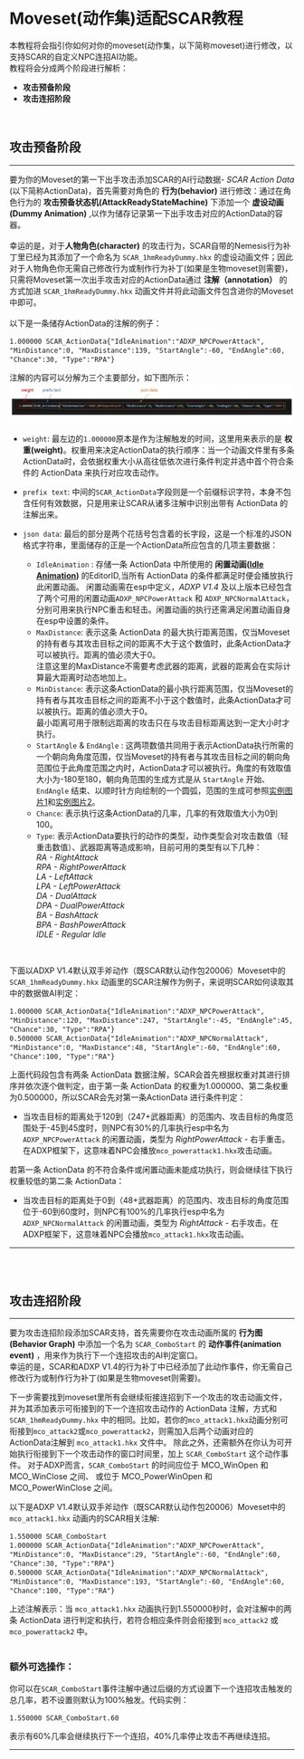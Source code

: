 # Moveset(动作集)适配SCAR教程
本教程将会指引你如何对你的moveset(动作集，以下简称moveset)进行修改，以支持SCAR的自定义NPC连招AI功能。  
教程将会分成两个阶段进行解析：  
*  **攻击预备阶段** 
* **攻击连招阶段**
   
<br/> 

## 攻击预备阶段
---  
要为你的Moveset的第一下出手攻击添加SCAR的AI行动数据- *SCAR Action Data* (以下简称ActionData)，首先需要对角色的 **行为(behavior)** 进行修改：通过在角色行为的 **攻击预备状态机(AttackReadyStateMachine)** 下添加一个 **虚设动画(Dummy Animation)** ,以作为储存记录第一下出手攻击对应的ActionData的容器。
<br/>  
幸运的是，对于**人物角色(character)** 的攻击行为，SCAR自带的Nemesis行为补丁里已经为其添加了一个命名为 `SCAR_1hmReadyDummy.hkx` 的虚设动画文件；因此对于人物角色你无需自己修改行为或制作行为补丁(如果是生物moveset则需要)，只需将Moveset第一次出手攻击对应的ActionData通过 **注解（annotation）** 的方式加进 `SCAR_1hmReadyDummy.hkx` 动画文件并将此动画文件包含进你的Moveset中即可。  
<br/> 
以下是一条储存ActionData的注解的例子：

```
1.000000 SCAR_ActionData{"IdleAnimation":"ADXP_NPCPowerAttack", "MinDistance":0, "MaxDistance":139, "StartAngle":-60, "EndAngle":60, "Chance":30, "Type":"RPA"}
```
注解的内容可以分解为三个主要部分，如下图所示：   
![1](../images/SCAR%20Action%20Data.jpg) 
*  `weight`: 最左边的`1.000000`原本是作为注解触发的时间，这里用来表示的是 **权重(weight)**。权重用来决定ActionData的执行顺序：当一个动画文件里有多条ActionData时，会依据权重大小从高往低依次进行条件判定并选中首个符合条件的 ActionData 来执行对应攻击动作。  
     
* `prefix text`: 中间的`SCAR_ActionData`字段则是一个前缀标识字符，本身不包含任何有效数据，只是用来让SCAR从诸多注解中识别出带有 ActionData 的注解出来。  
   
* `json data`: 最后的部分是两个花括号包含着的长字段，这是一个标准的JSON格式字符串，里面储存的正是一个ActionData所应包含的几项主要数据：
    * `IdleAnimation` : 存储一条 ActionData 中所使用的 **闲置动画([Idle Animation](https://www.creationkit.com/index.php?title=Idle_Animations))** 的EditorID,当所有 ActionData 的条件都满足时便会播放执行此闲置动画。
    闲置动画需在esp中定义，*ADXP V1.4* 及以上版本已经包含了两个可用的闲置动画`ADXP_NPCPowerAttack` 和 `ADXP_NPCNormalAttack`，分别可用来执行NPC重击和轻击。闲置动画的执行还需满足闲置动画自身在esp中设置的条件。  
    *  `MaxDistance`: 表示这条 ActionData 的最大执行距离范围，仅当Moveset的持有者与其攻击目标之间的距离不大于这个数值时，此条ActionData才可以被执行。距离的值必须大于0。  
    注意这里的MaxDistance不需要考虑武器的距离，武器的距离会在实际计算最大距离时动态地加上。
    *  `MinDistance`: 表示这条ActionData的最小执行距离范围，仅当Moveset的持有者与其攻击目标之间的距离不小于这个数值时，此条ActionData才可以被执行。距离的值必须大于0。  
    最小距离可用于限制远距离的攻击只在与攻击目标距离达到一定大小时才执行。  
    *  `StartAngle` & `EndAngle` : 这两项数值共同用于表示ActionData执行所需的一个朝向角角度范围，仅当Moveset的持有者与其攻击目标之间的朝向角范围位于此角度范围之内时，ActionData才可以被执行。角度的有效取值大小为-180至180，朝向角范围的生成方式是从 `StartAngle` 开始、`EndAngle` 结束、以顺时针方向绘制的一个圆弧，范围的生成可参照[实例图片1](https://raw.githubusercontent.com/max-su-2019/SCAR/main/docs/images/Scar%20Angle%20Range%2001.JPG)和[实例图片2](https://raw.githubusercontent.com/max-su-2019/SCAR/main/docs/images/Scar%20Angle%20Range%2002.JPG)。
    * `Chance`: 表示执行这条ActionData的几率，几率的有效取值大小为0到100。
    *  `Type`: 表示ActionData要执行的动作的类型，动作类型会对攻击数值（轻重击数值）、武器距离等造成影响，目前可用的类型有以下几种：  
    *RA - RightAttack*  
    *RPA - RightPowerAttack*  
    *LA - LeftAttack*  
    *LPA - LeftPowerAttack*  
    *DA - DualAttack*  
    *DPA - DualPowerAttack*   
    *BA - BashAttack*  
    *BPA - BashPowerAttack*  
    *IDLE - Regular Idle*   
<br/> 

下面以ADXP V1.4默认双手斧动作（既SCAR默认动作包20006）Moveset中的 `SCAR_1hmReadyDummy.hkx` 动画里的SCAR注解作为例子，来说明SCAR如何读取其中的数据做AI判定：
```
1.000000 SCAR_ActionData{"IdleAnimation":"ADXP_NPCPowerAttack", "MinDistance":120, "MaxDistance":247, "StartAngle":-45, "EndAngle":45, "Chance":30, "Type":"RPA"}
0.500000 SCAR_ActionData{"IdleAnimation":"ADXP_NPCNormalAttack", "MinDistance":0, "MaxDistance":48, "StartAngle":-60, "EndAngle":60, "Chance":100, "Type":"RA"}
```
上面代码段包含有两条 ActionData 数据注解，SCAR会首先根据权重对其进行排序并依次逐个做判定，由于第一条 ActionData 的权重为1.000000、第二条权重为0.500000，所以SCAR会先对第一条ActionData 进行条件判定：  
* 当攻击目标的距离处于120到（247+武器距离）的范围内、攻击目标的角度范围处于-45到45度时，则NPC有30%的几率执行esp中名为 `ADXP_NPCPowerAttack` 的闲置动画，类型为 *RightPowerAttack* - 右手重击。在ADXP框架下，这意味着NPC会播放`mco_powerattack1.hkx`攻击动画。  

若第一条 ActionData 的不符合条件或闲置动画未能成功执行，则会继续往下执行权重较低的第二条 ActionData：  
* 当攻击目标的距离处于0到（48+武器距离）的范围内、攻击目标的角度范围位于-60到60度时，则NPC有100%的几率执行esp中名为 `ADXP_NPCNormalAttack` 的闲置动画，类型为 *RightAttack* - 右手攻击。在ADXP框架下，这意味着NPC会播放`mco_attack1.hkx`攻击动画。  

---    
<br/> <br/> 

## 攻击连招阶段
---  
要为攻击连招阶段添加SCAR支持，首先需要你在攻击动画所属的 **行为图(Behavior Graph)** 中添加一个名为 `SCAR_ComboStart` 的 **动作事件(animation event)** ，用来作为执行下一个连招攻击的AI判定窗口。  
幸运的是，SCAR和ADXP V1.4的行为补丁中已经添加了此动作事件，你无需自己修改行为或制作行为补丁(如果是生物moveset则需要)。  

下一步需要找到moveset里所有会继续衔接连招到下一个攻击的攻击动画文件，并为其添加表示可衔接到的下一个连招攻击动作的 ActionData 注解，方式和 `SCAR_1hmReadyDummy.hkx` 中的相同。比如，若你的`mco_attack1.hkx`动画分别可衔接到`mco_attack2`或`mco_powerattack2`，则需加入后两个动画对应的ActionData注解到  `mco_attack1.hkx` 文件中。
除此之外，还需额外在你认为可开始执行衔接到下一个攻击动作的窗口时间里，加上 `SCAR_ComboStart` 这个动作事件。 对于ADXP而言，`SCAR_ComboStart` 的时间应位于 MCO_WinOpen 和 MCO_WinClose 之间、 或位于 MCO_PowerWinOpen 和 MCO_PowerWinClose 之间。  

以下是ADXP V1.4默认双手斧动作（既SCAR默认动作包20006）Moveset中的 `mco_attack1.hkx` 动画内的SCAR相关注解:  
```
1.550000 SCAR_ComboStart
1.000000 SCAR_ActionData{"IdleAnimation":"ADXP_NPCPowerAttack", "MinDistance":0, "MaxDistance":29, "StartAngle":-60, "EndAngle":60, "Chance":30, "Type":"RPA"}
0.500000 SCAR_ActionData{"IdleAnimation":"ADXP_NPCNormalAttack", "MinDistance":0, "MaxDistance":193, "StartAngle":-60, "EndAngle":60, "Chance":100, "Type":"RA"}
```
上述注解表示：当  `mco_attack1.hkx` 动画执行到1.550000秒时，会对注解中的两条 ActionData 进行判定和执行，若符合相应条件则会衔接到 `mco_attack2` 或 `mco_powerattack2` 中。  
<br/> 
### 额外可选操作：  
你可以在`SCAR_ComboStart`事件注解中通过后缀的方式设置下一个连招攻击触发的总几率，若不设置则默认为100%触发。代码实例：
```
1.550000 SCAR_ComboStart.60
```
表示有60%几率会继续执行下一个连招，40%几率停止攻击不再继续连招。

---

